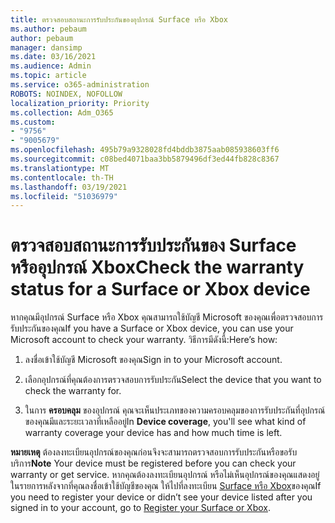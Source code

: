 ```yaml
---
title: ตรวจสอบสถานะการรับประกันของอุปกรณ์ Surface หรือ Xbox
ms.author: pebaum
author: pebaum
manager: dansimp
ms.date: 03/16/2021
ms.audience: Admin
ms.topic: article
ms.service: o365-administration
ROBOTS: NOINDEX, NOFOLLOW
localization_priority: Priority
ms.collection: Adm_O365
ms.custom:
- "9756"
- "9005679"
ms.openlocfilehash: 495b79a9328028fd4bddb3875aab085938603ff6
ms.sourcegitcommit: c08bed4071baa3bb5879496df3ed44fb828c8367
ms.translationtype: MT
ms.contentlocale: th-TH
ms.lasthandoff: 03/19/2021
ms.locfileid: "51036979"
---
```

# <a name="check-the-warranty-status-for-a-surface-or-xbox-device"></a><span data-ttu-id="96728-102">ตรวจสอบสถานะการรับประกันของ Surface หรืออุปกรณ์ Xbox</span><span class="sxs-lookup"><span data-stu-id="96728-102">Check the warranty status for a Surface or Xbox device</span></span>

<span data-ttu-id="96728-103">หากคุณมีอุปกรณ์ Surface หรือ Xbox คุณสามารถใช้บัญชี Microsoft ของคุณเพื่อตรวจสอบการรับประกันของคุณ</span><span class="sxs-lookup"><span data-stu-id="96728-103">If you have a Surface or Xbox device, you can use your Microsoft account to check your warranty.</span></span> <span data-ttu-id="96728-104">วิธีการมีดังนี้:</span><span class="sxs-lookup"><span data-stu-id="96728-104">Here’s how:</span></span>

1. <span data-ttu-id="96728-105">ลงชื่อเข้าใช้บัญชี Microsoft ของคุณ</span><span class="sxs-lookup"><span data-stu-id="96728-105">Sign in to your Microsoft account.</span></span> 

1. <span data-ttu-id="96728-106">เลือกอุปกรณ์ที่คุณต้องการตรวจสอบการรับประกัน</span><span class="sxs-lookup"><span data-stu-id="96728-106">Select the device that you want to check the warranty for.</span></span>

1. <span data-ttu-id="96728-107">ในการ **ครอบคลุม** ของอุปกรณ์ คุณจะเห็นประเภทของความครอบคลุมของการรับประกันที่อุปกรณ์ของคุณมีและระยะเวลาที่เหลืออยู่</span><span class="sxs-lookup"><span data-stu-id="96728-107">In **Device coverage**, you'll see what kind of warranty coverage your device has and how much time is left.</span></span>

<span data-ttu-id="96728-108">**หมายเหตุ** ต้องลงทะเบียนอุปกรณ์ของคุณก่อนจึงจะสามารถตรวจสอบการรับประกันหรือขอรับบริการ</span><span class="sxs-lookup"><span data-stu-id="96728-108">**Note** Your device must be registered before you can check your warranty or get service.</span></span> <span data-ttu-id="96728-109">หากคุณต้องลงทะเบียนอุปกรณ์ หรือไม่เห็นอุปกรณ์ของคุณแสดงอยู่ในรายการหลังจากที่คุณลงชื่อเข้าใช้บัญชีของคุณ ให้ไปที่ลงทะเบียน [Surface หรือ Xbox](https://support.microsoft.com/surface/register-your-surface-or-xbox-fd7d73f8-b0e6-c9fa-e83b-0b64652e2376)ของคุณ</span><span class="sxs-lookup"><span data-stu-id="96728-109">If you need to register your device or didn’t see your device listed after you signed in to your account, go to [Register your Surface or Xbox](https://support.microsoft.com/surface/register-your-surface-or-xbox-fd7d73f8-b0e6-c9fa-e83b-0b64652e2376).</span></span>
